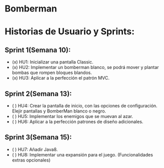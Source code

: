 # Bomberman

# Historias de Usuario y Sprints:
## Sprint 1(Semana 10):
- (x) HU1: Inicializar una pantalla Classic.
- (x) HU2: Implementar un bomberman blanco, se podrá mover y plantar bombas que rompen bloques blandos.
- (x) HU3: Aplicar a la perfección el patrón MVC.
## Sprint 2(Semana 13):
- ( ) HU4: Crear la pantalla de inicio, con las opciones de configuración. Elejir pantallas y BomberMan blanco o negro.
- ( ) HU5: Implementar los enemigos que se muevan al azar.
- ( ) HU6: Aplicar a la perfección patrones de diseño adicionales.
## Sprint 3(Semana 15):
- ( ) HU7: Añadir Java8.
- ( ) HU8: Implementar una expansión para el juego. (Funcionalidades extras opcionales)
